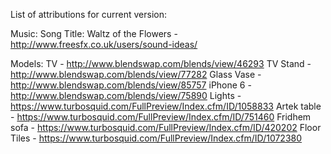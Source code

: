 List of attributions for current version:

Music:
Song Title: Waltz of the Flowers - http://www.freesfx.co.uk/users/sound-ideas/

Models:
TV - http://www.blendswap.com/blends/view/46293
TV Stand - http://www.blendswap.com/blends/view/77282
Glass Vase - http://www.blendswap.com/blends/view/85757
iPhone 6 - http://www.blendswap.com/blends/view/75890
Lights - https://www.turbosquid.com/FullPreview/Index.cfm/ID/1058833
Artek table - https://www.turbosquid.com/FullPreview/Index.cfm/ID/751460
Fridhem sofa - https://www.turbosquid.com/FullPreview/Index.cfm/ID/420202
Floor Tiles - https://www.turbosquid.com/FullPreview/Index.cfm/ID/1072380
